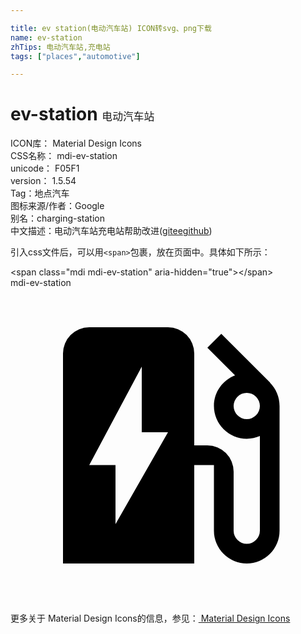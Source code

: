 ```yaml
---

title: ev station(电动汽车站) ICON转svg、png下载
name: ev-station
zhTips: 电动汽车站,充电站
tags: ["places","automotive"]

---
```


# ev-station  <small style="font-size: 60%;font-weight: 100">电动汽车站</small>


<div class="detail-page">
<p>
<span>
ICON库：
<span class="badge-secondary badge">Material Design Icons</span> 
</span>
<br/>
<span>
CSS名称：
<span class="badge-secondary badge">mdi-ev-station</span> 
</span>
<br/>
<span>
unicode：
<span class="badge-secondary badge">F05F1</span> 
<copy-btn content='F05F1' btn-title=""></copy-btn>
<copy-btn :content='String.fromCodePoint(parseInt("F05F1", 16))' btn-title="复制U"></copy-btn>
</span>
<br/>
<span>
version：
<span class="badge-secondary badge">1.5.54</span> 
</span><br/><span>Tag：<span class="badge-light badge"><router-link to="/tags/places.html">地点</router-link></span><span class="badge-light badge"><router-link to="/tags/automotive.html">汽车</router-link></span></span>
<br/>
<span>图标来源/作者：<span class="badge-light badge">Google</span></span> 
<br/>
<span>别名：<span class="badge-light badge">charging-station</span></span><br/><span class="zh-detail">中文描述：<span class="badge-primary badge">电动汽车站</span><span class="badge-primary badge">充电站</span><span class="help-link"><span>帮助改进</span>(<a href="https://gitee.com/liuwave/icon-helper/edit/master/json/material/ev-station.json" target="_blank" rel="noopener noreferrer">gitee</a><a href="https://github.com/liuwave/icon-helper/edit/master/json/material/ev-station.json" target="_blank" rel="noopener noreferrer">github</a></span>)</span><br/>
</p>
</div>
<div class="alert alert-dark">
  <i class="mdi mdi-ev-station mdi-48px"></i>
  <i class="mdi mdi-ev-station mdi-36px"></i>
  <i class="mdi mdi-ev-station mdi-24px"></i>
  <i class="mdi mdi-ev-station mdi-18px"></i>
</div>
<div>
  <p>引入css文件后，可以用<code>&lt;span&gt;</code>包裹，放在页面中。具体如下所示：    
  </p>
  <div class="alert alert-primary" style="font-size: 14px">
    &lt;span class="mdi mdi-ev-station" aria-hidden="true"&gt;&lt;/span&gt;
    <copy-btn content='<span class="mdi mdi-ev-station" aria-hidden="true"></span>'></copy-btn>
  </div>
  <div class="alert alert-secondary">
    <i class="mdi mdi-ev-station"
    style="font-size: 24px"
    aria-hidden="true"></i> mdi-ev-station
    <copy-btn content="mdi-ev-station" btn-title="复制图标名称"></copy-btn>
  </div>
</div>
<div id="svg" class="svg-wrap">
<svg xmlns="http://www.w3.org/2000/svg" viewBox="0 0 24 24"><path d="M19.77,7.23L19.78,7.22L16.06,3.5L15,4.56L17.11,6.67C16.17,7.03 15.5,7.93 15.5,9A2.5,2.5 0 0,0 18,11.5C18.36,11.5 18.69,11.42 19,11.29V18.5A1,1 0 0,1 18,19.5A1,1 0 0,1 17,18.5V14A2,2 0 0,0 15,12H14V5A2,2 0 0,0 12,3H6A2,2 0 0,0 4,5V21H14V13.5H15.5V18.5A2.5,2.5 0 0,0 18,21A2.5,2.5 0 0,0 20.5,18.5V9C20.5,8.31 20.22,7.68 19.77,7.23M18,10A1,1 0 0,1 17,9A1,1 0 0,1 18,8A1,1 0 0,1 19,9A1,1 0 0,1 18,10M8,18V13.5H6L10,6V11H12L8,18Z" /></svg>
</div>
<detail full-name='mdi-ev-station'></detail>
    
<div><p>更多关于 Material Design Icons的信息，参见：<a target="_blank" href="https://iconhelper.cn/material.html"> Material Design Icons</a>
</p></div>
